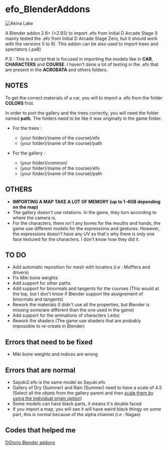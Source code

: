 # efo_BlenderAddons

![Akina Lake](https://i.imgur.com/9hStcZR.png)

A Blender addon 2.8+ (<2.93) to import .efo from Initial D Arcade Stage (I mainly tested the .efo from Initial D Arcade Stage Zero, but it should work with the versions 5 to 8). This addon can be also used to import trees and spectators (.pa8)

P.S : This is a script that is focused in importing the models like in **CAR**, **CHARACTERS** and **COURSE**. I haven't done a lot of testing in the .efo that are present in the **ACROBATA** and others folders.

## NOTES

To get the correct materials of a car, you will to import a .efo from the folder **COLORS** first.

In order to port the gallery and the trees correctly, you will need the folder named **path**. The folders need to be like it was originally in the game folder. 

* For the trees :
  * (your folder)/(name of the course)/efo
  * (your folder)/(name of the course)/path
  
* For the gallery :
   * (your folder)/common/
   * (your folder)/(name of the course)/efo
   * (your folder)/(name of the course)/path

## OTHERS

* **IMPORTING A MAP TAKE A LOT OF MEMORY (up to 1-4GB depending on the map)**
* The gallery doesn't use rotations. In the game, they turn according to where the camera is.
* For the characters, there isn't any bones for the mouths and hands, the game use different models for the expressions and gestures. However, the expressions doesn't have any UV so that's why there is only one face textured for the characters. I don't know how they did it.

## TO DO

* Add automatic reposition for mesh with locators (i.e : Mufflers and drivers)
* Fix Miki bone weights
* Add support for other paths
* Add support for binormals and tangents for the courses (This would at the top, but I don't know if Blender support the assignement of binormals and tangents)
* Rework the materials (I didn't use all the properties, but Blender is missing some/are different than the one used in the game)
* Add support for the animations of characters (.edo)
* Rework the shaders (The game use shaders that are probably impossible to re-create in Blender)

## Errors that need to be fixed

* Miki bone weights and indices are wrong

## Errors that are normal

* Sayuki2.efo is the same model as Sayuki.efo
* Gallery of Dry (Summer) and Rain (Summer) need to have a scale of 4.5 (Select all the objets from the gallery parent and then [scale them by using the individual origin option](https://www.youtube.com/watch?v=Q_EsYIJy-vA&t=89s))
* Some models can have black parts, it means it's double faced
* If you import a map, you will see it will have weird black thingy on some part, this is normal because of the alpha channel (i.e : Nagao)

## Codes that helped me

[DGIorio Blender addons](https://drive.google.com/drive/folders/10DGQFPF6aeco2tUxp6MBfSidR-8lhNxe)




